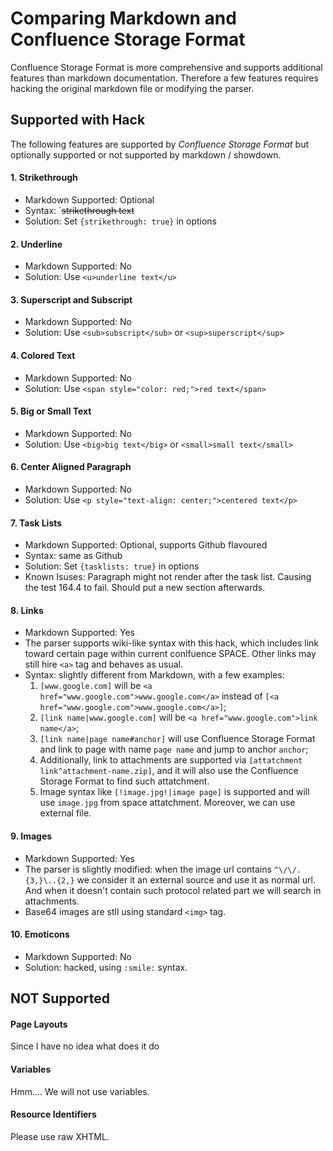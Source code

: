 Comparing Markdown and Confluence Storage Format
=================================================

Confluence Storage Format is more comprehensive and supports additional features than markdown documentation. Therefore a few features requires hacking the original markdown file or modifying the parser.

## Supported with Hack

The following features are supported by _Confluence Storage Format_ but optionally supported or not supported by markdown / showdown.

#### 1. Strikethrough
* Markdown Supported: Optional
* Syntax: `~~strikethrough text~~
* Solution: Set `{strikethrough: true}` in options

#### 2. Underline
* Markdown Supported: No
* Solution: Use `<u>underline text</u>`

#### 3. Superscript and Subscript
* Markdown Supported: No
* Solution: Use `<sub>subscript</sub>` or `<sup>superscript</sup>`

#### 4. Colored Text
* Markdown Supported: No
* Solution: Use `<span style="color: red;">red text</span>`

#### 5. Big or Small Text
* Markdown Supported: No
* Solution: Use `<big>big text</big>` or `<small>small text</small>`

#### 6. Center Aligned Paragraph
* Markdown Supported: No
* Solution: Use `<p style="text-align: center;">centered text</p>`

#### 7. Task Lists
* Markdown Supported: Optional, supports Github flavoured
* Syntax: same as Github
* Solution: Set `{tasklists: true}` in options
* Known Isuses: Paragraph might not render after the task list. Causing the test 164.4 to fail. Should put a new section afterwards.

#### 8. Links
* Markdown Supported: Yes
* The parser supports wiki-like syntax with this hack, which includes link toward certain page within current conlfuence SPACE. Other links may still hire `<a>` tag and behaves as usual.
* Syntax: slightly different from Markdown, with a few examples:
    1. `[www.google.com]` will be `<a href="www.google.com">www.google.com</a>` instead of `[<a href="www.google.com">www.google.com</a>]`;
    2. `[link name|www.google.com]` will be `<a href="www.google.com">link name</a>`;
    3. `[link name|page name#anchor]` will use Confluence Storage Format and link to page with name `page name` and jump to anchor `anchor`;
    4. Additionally, link to attachments are supported via `[attatchment link^attachment-name.zip]`, and it will also use the Confluence Storage Format to find such attatchment.
    5. Image syntax like `[!image.jpg!|image page]` is supported and will use `image.jpg` from space attatchment. Moreover, we can use external file.

#### 9. Images
* Markdown Supported: Yes
* The parser is slightly modified: when the image url contains `^\/\/.{3,}\..{2,}` we consider it an external source and use it as normal url. And when it doesn't contain such protocol related part we will search in attachments.
* Base64 images are stll using standard `<img>` tag.

#### 10. Emoticons
* Markdown Supported: No
* Solution: hacked, using `:smile:` syntax.

## NOT Supported

#### Page Layouts

Since I have no idea what does it do

#### Variables

Hmm.... We will not use variables.

#### Resource Identifiers

Please use raw XHTML.